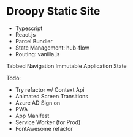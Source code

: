 # Droopy Static Site

- Typescript
- React.js
- Parcel Bundler
- State Management: hub-flow
- Routing: vanilla.js


Tabbed Navigation
Immutable Application State

Todo:
- Try refactor w/ Context Api
- Animated Screen Transitions
- Azure AD Sign on
- PWA
 - App Manifest
 - Service Worker (for Prod)
- FontAwesome refactor

